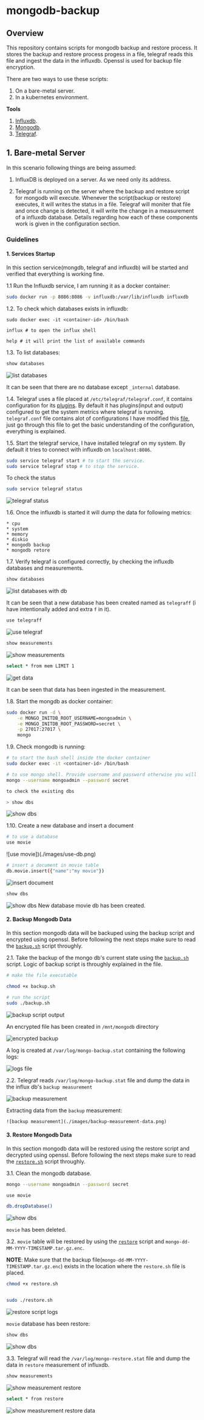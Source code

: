 # mongodb-backup

## Overview

This repository contains scripts for mongodb backup and restore process. It stores the backup and restore process progess in a file, telegraf reads this file and ingest the data in the influxdb. Openssl is used for backup file encryption.

There are two ways to use these scripts:

1. On a bare-metal server.
2. In a kubernetes environment.


**Tools**

1. [Influxdb](https://www.influxdata.com/).
2. [Mongodb](https://www.mongodb.com/).
3. [Telegraf](https://www.influxdata.com/time-series-platform/telegraf/).

## 1. Bare-metal Server

In this scenario following things are being assumed:

1. InfluxDB is deployed on a server. As we need only its address.

2. Telegraf is running on the server where the backup and restore script for mongodb will execute. Whenever the script(backup or restore) executes, it will writes the status in a file. Telegraf will moniter that file and once change is detected, it will write the change in a measurement of a influxdb database. Details regarding how each of these components work is given in the configuration section.

### Guidelines

#### 1. Services Startup


In this section service(mongdb, telegraf and influxdb) will be started and verified that everything is working fine.

1.1 Run the Influxdb service, I am running it as a docker container:

```bash
sudo docker run -p 8086:8086 -v influxdb:/var/lib/influxdb influxdb
```

1.2. To check which databases exists in influxdb:

```
sudo docker exec -it <container-id> /bin/bash

influx # to open the influx shell

help # it will print the list of available commands
```

1.3. To list databases:

```bash
show databases
```
![list databases](./images/list-databases.png)

It can be seen that there are no database except `_internal` database.

1.4. Telegraf uses a file placed at `/etc/telegraf/telegraf.conf`, it contains configuration for its [plugins](https://v2.docs.influxdata.com/v2.0/reference/telegraf-plugins/). By default it has plugins(input and output) configured to get the system metrics where telegraf is running. `telegraf.conf` file contains alot of configurations I have modified this [file](./telegraf/telegraf.conf), just go through this file to get the basic understanding of the configuration, everything is explained.

1.5. Start the telegraf service, I have installed telegraf on my system. By default it tries to connect with influxdb on `localhost:8086`.

```bash
sudo service telegraf start # to start the service.
sudo service telegraf stop # to stop the service.
```

To check the status
```bash
sudo service telegraf status
```
![telegraf status](./images/telegraf-status.png)

1.6. Once the influxdb is started it will dump the data for following metrics:

    * cpu
    * system
    * memory
    * diskio
    * mongodb backup
    * mongodb retore


1.7. Verify telegraf is configured correctly, by checking the influxdb databases and measurements.

```bash
show databases
```

![list databases with db](./images/list-databases-with-db.png)

It can be seen that a new database has been created named as `telegraff` (i have intentionally added and extra `f` in it).

```bash
use telegraff
```
![use telegraf](./images/use-telegraf.png)

```bash
show measurements
```

![show measurements](./images/show-measurements.png)

```bash
select * from mem LIMIT 1
```

![get data](./images/get-data-from-measurement.png)

It can be seen that data has been ingested in the measurement.


1.8. Start the mongdb as docker container:
```bash
sudo docker run -d \
    -e MONGO_INITDB_ROOT_USERNAME=mongoadmin \
    -e MONGO_INITDB_ROOT_PASSWORD=secret \
    -p 27017:27017 \
    mongo
```

1.9. Check mongodb is running:

```bash
# to start the bash shell inside the docker container
sudo docker exec -it <container-id> /bin/bash 

# to use mongo shell. Provide username and password otherwise you will not be able to use the shell properly
mongo --username mongoadmin --password secret
```

```bash
to check the existing dbs

> show dbs
```
![show dbs](./images/show-dbs.png)

1.10. Create a new database and insert a document
```bash
# to use a database
use movie
```
![use movie])(./images/use-db.png)

```bash
# insert a document in movie table
db.movie.insert({"name":"my movie"})
```
![insert document](./images/insert-document.png)


```bash
show dbs
```
![show dbs](./images/show-dbs-new-db.png)
New database movie db has been created.



#### 2. Backup Mongodb Data

In this section mongodb data will be backuped using the backup script and encrypted using openssl. Before following the next steps make sure to read the [`backup.sh`](./scripts/backup.sh) script throughly.

2.1. Take the backup of the mongo db's current state using the [`backup.sh`](./scripts/backup.sh) script. Logic of backup script is throughly explained in the file.

```bash
# make the file executable

chmod +x backup.sh
```

```bash
# run the script
sudo ./backup.sh
```
![backup script output](./images/backup-script-logs.png)

An encrypted file has been created in `/mnt/mongodb` directory

![encrypted backup](./images/encrypted-backup.png)

A log is created at `/var/log/mongo-backup.stat` containing the following logs:

![logs file](./images/logs-file.png)


2.2. Telegraf reads `/var/log/mongo-backup.stat` file and dump the data in the influx db's `backup measurement`

![backup measurement](./images/backup-measurement.png)

Extracting data from the `backup` measurement:

```
![backup measurement](./images/backup-measurement-data.png)
```

#### 3. Restore Mongodb Data

In this section mongodb data will be restored using the restore script and decrypted using openssl. Before following the next steps make sure to read the [`restore.sh`](./scripts/restore.sh) script throughly.

3.1. Clean the mongodb database.

```bash
mongo --username mongoadmin --password secret

use movie

db.dropDatabase()
```

![show dbs](./images/show-dbs.png)

`movie` has been deleted.


3.2. `movie` table will be restored by using the [`restore`](./scripts/restore.sh) script and `mongo-dd-MM-YYYY-TIMESTAMP.tar.gz.enc`.

**NOTE**: Make sure that the backup file(`mongo-dd-MM-YYYY-TIMESTAMP.tar.gz.enc`) exists in the location where the `restore.sh` file is placed.

```bash
chmod +x restore.sh


sudo ./restore.sh
```

![restore script logs](./images/restore-script-logs.png)


`movie` database has been restore:
```bash
show dbs
```
![show dbs](./images/show-dbs-new-db.png)


3.3. Telegraf will read the `/var/log/mongo-restore.stat` file and dump the data in `restore` measurement of influxdb.

```bash
show measurements
```

![show measurement restore](./images/show-measurement-restore.png)

```bash
select * from restore
```
![show measturement restore data](./images/show-measurement-restore-data.png)